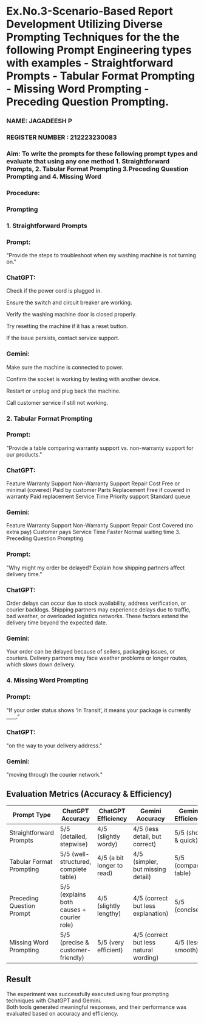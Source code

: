 # Ex.No.3-Scenario-Based Report Development Utilizing Diverse Prompting Techniques for the the following Prompt Engineering types with examples - Straightforward Prompts - Tabular Format Prompting - Missing Word Prompting - Preceding Question Prompting.

### NAME: JAGADEESH P
### REGISTER NUMBER : 212223230083
### Aim: To write the prompts for these following prompt types and evaluate that using any one method 1. Straightforward Prompts, 2. Tabular Format Prompting 3.Preceding Question Prompting and 4. Missing Word ### 

### Procedure:
### Prompting
### 1. Straightforward Prompts

### Prompt:
"Provide the steps to troubleshoot when my washing machine is not turning on."

### ChatGPT:

Check if the power cord is plugged in.

Ensure the switch and circuit breaker are working.

Verify the washing machine door is closed properly.

Try resetting the machine if it has a reset button.

If the issue persists, contact service support.

### Gemini:

Make sure the machine is connected to power.

Confirm the socket is working by testing with another device.

Restart or unplug and plug back the machine.

Call customer service if still not working.

### 2. Tabular Format Prompting

### Prompt:
"Provide a table comparing warranty support vs. non-warranty support for our products."

### ChatGPT:

Feature	Warranty Support	Non-Warranty Support
Repair Cost	Free or minimal (covered)	Paid by customer
Parts Replacement	Free if covered in warranty	Paid replacement
Service Time	Priority support	Standard queue

### Gemini:

Feature	Warranty Support	Non-Warranty Support
Repair Cost	Covered (no extra pay)	Customer pays
Service Time	Faster	Normal waiting time
3. Preceding Question Prompting

### Prompt:
"Why might my order be delayed? Explain how shipping partners affect delivery time."

### ChatGPT:
Order delays can occur due to stock availability, address verification, or courier backlogs. Shipping partners may experience delays due to traffic, bad weather, or overloaded logistics networks. These factors extend the delivery time beyond the expected date.

### Gemini:
Your order can be delayed because of sellers, packaging issues, or couriers. Delivery partners may face weather problems or longer routes, which slows down delivery.

### 4. Missing Word Prompting

### Prompt:
"If your order status shows ‘In Transit’, it means your package is currently ____."

### ChatGPT:
"on the way to your delivery address."

### Gemini:
"moving through the courier network."


## **Evaluation Metrics (Accuracy & Efficiency)**  

| Prompt Type              | ChatGPT Accuracy                          | ChatGPT Efficiency          | Gemini Accuracy                       | Gemini Efficiency          |
|---------------------------|-------------------------------------------|-----------------------------|---------------------------------------|-----------------------------|
| Straightforward Prompts   | 5/5 (detailed, stepwise)                  | 4/5 (slightly wordy)        | 4/5 (less detail, but correct)        | 5/5 (short & quick)        |
| Tabular Format Prompting  | 5/5 (well-structured, complete table)     | 4/5 (a bit longer to read)  | 4/5 (simpler, but missing detail)     | 5/5 (compact table)        |
| Preceding Question Prompt | 5/5 (explains both causes + courier role) | 4/5 (slightly lengthy)      | 4/5 (correct but less explanation)    | 5/5 (concise)              |
| Missing Word Prompting    | 5/5 (precise & customer-friendly)         | 5/5 (very efficient)        | 4/5 (correct but less natural wording)| 4/5 (less smooth)          |


## **Result**  

The experiment was successfully executed using four prompting techniques with ChatGPT and Gemini.  
Both tools generated meaningful responses, and their performance was evaluated based on accuracy and efficiency.  

